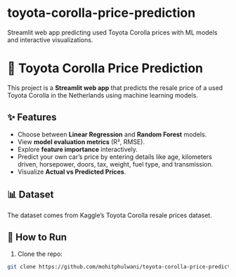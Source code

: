 # toyota-corolla-price-prediction
Streamlit web app predicting used Toyota Corolla prices with ML models and interactive visualizations.
# 🚗 Toyota Corolla Price Prediction

This project is a **Streamlit web app** that predicts the resale price of a used Toyota Corolla in the Netherlands using machine learning models.

## ✨ Features
- Choose between **Linear Regression** and **Random Forest** models.
- View **model evaluation metrics** (R², RMSE).
- Explore **feature importance** interactively.
- Predict your own car’s price by entering details like age, kilometers driven, horsepower, doors, tax, weight, fuel type, and transmission.
- Visualize **Actual vs Predicted Prices**.

## 📊 Dataset
The dataset comes from Kaggle’s Toyota Corolla resale prices dataset.

## 🚀 How to Run
1. Clone the repo:
```bash
git clone https://github.com/mohitphulwani/toyota-corolla-price-prediction.git

